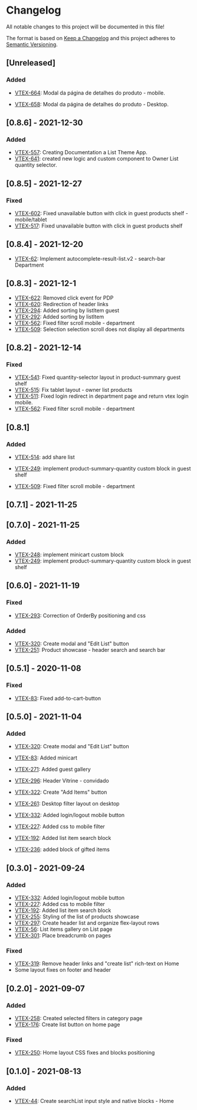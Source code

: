 # Changelog

All notable changes to this project will be documented in this file!

The format is based on [Keep a Changelog](http://keepachangelog.com/en/1.0.0/)
and this project adheres to [Semantic Versioning](http://semver.org/spec/v2.0.0.html).

## [Unreleased]

### Added

- [VTEX-664](https://acctglobal.atlassian.net/browse/VTEX-664): Modal da página de detalhes do produto - mobile.

- [VTEX-658](https://acctglobal.atlassian.net/browse/VTEX-658): Modal da página de detalhes do produto - Desktop.

## [0.8.6] - 2021-12-30

### Added

- [VTEX-557](https://acctglobal.atlassian.net/browse/VTEX-557): Creating Documentation a List Theme App.
- [VTEX-641](https://acctglobal.atlassian.net/browse/VTEX-641): created new logic and custom component to Owner List quantity selector.

## [0.8.5] - 2021-12-27

### Fixed

- [VTEX-602](https://acctglobal.atlassian.net/browse/VTEX-602): Fixed unavailable button with click in guest products shelf - mobile/tablet
- [VTEX-517](https://acctglobal.atlassian.net/browse/VTEX-517): Fixed unavailable button with click in guest products shelf

## [0.8.4] - 2021-12-20

- [VTEX-62](https://acctglobal.atlassian.net/browse/VTEX-62): Implement autocomplete-result-list.v2 - search-bar Department

## [0.8.3] - 2021-12-1

- [VTEX-622](https://acctglobal.atlassian.net/browse/VTEX-622): Removed click event for PDP
- [VTEX-620](https://acctglobal.atlassian.net/browse/VTEX-620): Redirection of header links
- [VTEX-294](https://acctglobal.atlassian.net/browse/VTEX-294): Added sorting by listItem guest
- [VTEX-292](https://acctglobal.atlassian.net/browse/VTEX-292): Added sorting by listItem
- [VTEX-562](https://acctglobal.atlassian.net/browse/VTEX-562): Fixed filter scroll mobile - department
- [VTEX-509](https://acctglobal.atlassian.net/browse/VTEX-509): Selection selection scroll does not display all departments

## [0.8.2] - 2021-12-14

### Fixed

- [VTEX-541](https://acctglobal.atlassian.net/browse/VTEX-541): Fixed quantity-selector layout in product-summary guest shelf
- [VTEX-515](https://acctglobal.atlassian.net/browse/VTEX-515): Fix tablet layout - owner list products
- [VTEX-511](https://acctglobal.atlassian.net/browse/VTEX-511): Fixed login redirect in department page and return vtex login mobile.
- [VTEX-562](https://acctglobal.atlassian.net/browse/VTEX-562): Fixed filter scroll mobile - department

## [0.8.1]

### Added

- [VTEX-514](https://acctglobal.atlassian.net/browse/VTEX-514): add share list
- [VTEX-249](https://acctglobal.atlassian.net/browse/VTEX-249): implement product-summary-quantity custom block in guest shelf

- [VTEX-509](https://acctglobal.atlassian.net/browse/VTEX-509): Fixed filter scroll mobile - department

## [0.7.1] - 2021-11-25

## [0.7.0] - 2021-11-25

### Added

- [VTEX-248](https://acctglobal.atlassian.net/browse/VTEX-248): implement minicart custom block
- [VTEX-249](https://acctglobal.atlassian.net/browse/VTEX-249): implement product-summary-quantity custom block in guest shelf

## [0.6.0] - 2021-11-19

### Fixed

- [VTEX-293](https://acctglobal.atlassian.net/browse/VTEX-293): Correction of OrderBy positioning and css

### Added

- [VTEX-320](https://acctglobal.atlassian.net/browse/VTEX-320): Create modal and "Edit List" button
- [VTEX-251](https://acctglobal.atlassian.net/browse/VTEX-251): Product showcase - header search and search bar

## [0.5.1] - 2020-11-08

### Fixed

- [VTEX-83](https://acctglobal.atlassian.net/browse/VTEX-83): Fixed add-to-cart-button

## [0.5.0] - 2021-11-04

### Added

- [VTEX-320](https://acctglobal.atlassian.net/browse/VTEX-320): Create modal and "Edit List" button
- [VTEX-83](https://acctglobal.atlassian.net/browse/VTEX-83): Added minicart
- [VTEX-271](https://acctglobal.atlassian.net/browse/VTEX-271): Added guest gallery
- [VTEX-296](https://acctglobal.atlassian.net/browse/VTEX-296): Header Vitrine - convidado
- [VTEX-322](https://acctglobal.atlassian.net/browse/VTEX-322): Create "Add Items" button
- [VTEX-261](https://acctglobal.atlassian.net/browse/VTEX-261): Desktop filter layout on desktop
- [VTEX-332](https://acctglobal.atlassian.net/browse/VTEX-332): Added login/logout mobile button
- [VTEX-227](https://acctglobal.atlassian.net/browse/VTEX-227): Added css to mobile filter
- [VTEX-192](https://acctglobal.atlassian.net/browse/VTEX-192): Added list item search block

- [VTEX-236](https://acctglobal.atlassian.net/browse/VTEX-236): added block of gifted items

## [0.3.0] - 2021-09-24

### Added

- [VTEX-332](https://acctglobal.atlassian.net/browse/VTEX-332): Added login/logout mobile button
- [VTEX-227](https://acctglobal.atlassian.net/browse/VTEX-227): Added css to mobile filter
- [VTEX-192](https://acctglobal.atlassian.net/browse/VTEX-192): Added list item search block
- [VTEX-255](https://acctglobal.atlassian.net/browse/VTEX-275): Styling of the list of products showcase
- [VTEX-297](https://acctglobal.atlassian.net/browse/VTEX-297): Create header list and organize flex-layout rows
- [VTEX-56](https://acctglobal.atlassian.net/browse/VTEX-56): List items gallery on List page
- [VTEX-301](https://acctglobal.atlassian.net/browse/VTEX-301): Place breadcrumb on pages

### Fixed

- [VTEX-319](https://acctglobal.atlassian.net/browse/VTEX-319): Remove header links and "create list" rich-text on Home
- Some layout fixes on footer and header

## [0.2.0] - 2021-09-07

### Added

- [VTEX-258](https://acctglobal.atlassian.net/browse/VTEX-258): Created selected filters in category page
- [VTEX-176](https://acctglobal.atlassian.net/browse/VTEX-176): Create list button on home page

### Fixed

- [VTEX-250](https://acctglobal.atlassian.net/browse/VTEX-250): Home layout CSS fixes and blocks positioning

## [0.1.0] - 2021-08-13

### Added

- [VTEX-44](https://acctglobal.atlassian.net/browse/VTEX-44): Create searchList input style and native blocks - Home
